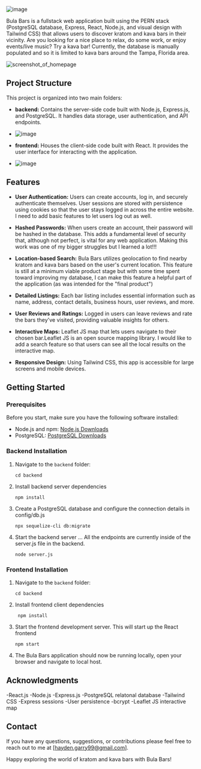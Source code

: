 ![image](https://github.com/Hayden-git/capstone-project/assets/105612431/f08b3e2d-c9f0-4526-9f2c-397966198329)

Bula Bars is a fullstack web application built using the PERN stack (PostgreSQL database, Express, React, Node.js, and visual design with Tailwind CSS) that allows users to discover kratom and kava bars in their vicinity. Are you looking for a nice place to relax, do some work, or enjoy events/live music? Try a kava bar! Currently, the database is manually populated and so it is limited to kava bars around the Tampa, Florida area. 

![screenshot_of_homepage](https://github.com/Hayden-git/capstone-project/assets/105612431/8773f12e-22dd-4ae6-b0b6-ba388baafa80)


## Project Structure

This project is organized into two main folders:

- **backend:** Contains the server-side code built with Node.js, Express.js, and PostgreSQL. It handles data storage, user authentication, and API endpoints.
 - ![image](https://github.com/Hayden-git/capstone-project/assets/105612431/40124e53-3d7f-41cb-9567-3efbe0a7f479)

- **frontend:** Houses the client-side code built with React. It provides the user interface for interacting with the application.
 - ![image](https://github.com/Hayden-git/capstone-project/assets/105612431/bdf74cf8-473e-4027-9c38-029ce6a62988)

## Features

- **User Authentication:** Users can create accounts, log in, and securely authenticate themselves. User sessions are stored with persistence using cookies so that the user stays logged in across the entire website. I need to add basic features to let users log out as well.  

- **Hashed Passwords:** When users create an account, their password will be hashed in the database. This adds a fundamental level of security that, although not perfect, is vital for any web application. Making this work was one of my bigger struggles but I learned a lot!!!

- **Location-based Search:** Bula Bars utilizes geolocation to find nearby kratom and kava bars based on the user's current location. This feature is still at a minimum viable product stage but with some time spent toward improving my database, I can make this feature a helpful part of the application (as was intended for the "final product")

- **Detailed Listings:** Each bar listing includes essential information such as name, address, contact details, business hours, user reviews, and more.

- **User Reviews and Ratings:** Logged in users can leave reviews and rate the bars they've visited, providing valuable insights for others.

- **Interactive Maps:** Leaflet JS map that lets users navigate to their chosen bar.Leaflet JS is an open source mapping library. I would like to add a search feature so that users can see all the local results on the interactive map. 

- **Responsive Design:** Using Tailwind CSS, this app is accessible for large screens and mobile devices.  

## Getting Started

### Prerequisites

Before you start, make sure you have the following software installed:

- Node.js and npm: [Node.js Downloads](https://nodejs.org/en/download/)
- PostgreSQL: [PostgreSQL Downloads](https://www.postgresql.org/download/)

### Backend Installation

1. Navigate to the `backend` folder:
   ```shell
   cd backend
2. Install backend server dependencies
    ```shell
    npm install
3. Create a PostgreSQL database and configure the connection details in config/db.js
   ```shell
   npx sequelize-cli db:migrate
4. Start the backend server ... All the endpoints are currently inside of the server.js file in the backend.
   ```shell
   node server.js

### Frontend Installation

1. Navigate to the `backend` folder:
   ```shell
   cd backend
2. Install frontend client dependencies
   ```shell
    npm install
3. Start the frontend development server. This will start up the React frontend
   ```shell
   npm start
4. The Bula Bars application should now be running locally, open your browser and navigate to local host.

## Acknowledgments
-React.js
-Node.js
-Express.js
-PostgreSQL relatonal database
-Tailwind CSS
-Express sessions
-User persistence
-bcrypt
-Leaflet JS interactive map

## Contact
If you have any questions, suggestions, or contributions please feel free to reach out to me at [hayden.garry99@gmail.com].

Happy exploring the world of kratom and kava bars with Bula Bars!
